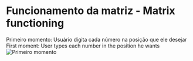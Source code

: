 # Funcionamento da matriz - Matrix functioning

Primeiro momento: Usuário digita cada número na posição que ele desejar
First moment: User types each number in the position he wants
![Primeiro momento]()
